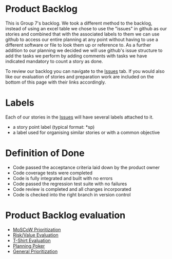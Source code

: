 # Product Backlog
This is Group 7's backlog.
We took a different method to the backlog, instead of using an excel table we chose to use the "issues" in github as our stories and combined that with the associated labels to them we can use github to access our entire planning at any point without having to use a different software or file to look them up or reference to. As a further addition to our planning we decided we will use github's issue structure to add the tasks we perform by adding comments with tasks we have indicated mandatory to count a story as done.

To review our backlog you can navigate to the [Issues](https://github.com/Group-7-AC31007/Group7-AC31007/issues) tab. If you would also like our evaluation of stories and preparation work are included on the bottom of this page with their links accordingly. 

# Labels
Each of our stories in the [Issues](https://github.com/Group-7-AC31007/Group7-AC31007/issues) will have several labels attached to it.
- a story point label (typical format: *sp)
- a label used for organising similar stories or with a common objective

# Definition of Done
- Code passed the acceptance criteria laid down by the product owner
- Code coverage tests were completed
- Code is fully integrated and built with no errors
- Code passed the regression test suite with no failures
- Code review is completed and all changes incorporated
- Code is checked into the right branch in version control

# Product Backlog evaluation
- [MoSCoW Prioritization](https://github.com/Group-7-AC31007/Group7-AC31007/projects/1)
- [Risk/Value Evaluation](https://github.com/Group-7-AC31007/Group7-AC31007/projects/2)
- [T-Shirt Evaluation](https://github.com/Group-7-AC31007/Group7-AC31007/projects/4)
- [Planning Poker](https://github.com/Group-7-AC31007/Group7-AC31007/projects/5)
- [General Prioritization](https://github.com/Group-7-AC31007/Group7-AC31007/projects/3)
